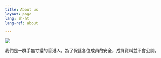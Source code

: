 ```yaml
---
title: About us
layout: page
lang: zh-ht
lang-ref: about

---
```

![]({{site.baseurl}}/public/img/author.png)


我們是一群手無寸鐵的香港人。為了保護各位成員的安全，成員資料並不會公開。